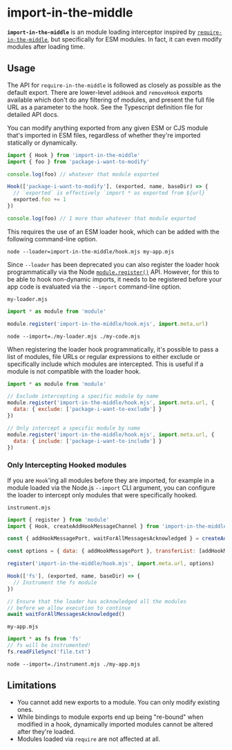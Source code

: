 # import-in-the-middle

**`import-in-the-middle`** is an module loading interceptor inspired by
[`require-in-the-middle`](https://npm.im/require-in-the-middle), but
specifically for ESM modules. In fact, it can even modify modules after loading
time.

## Usage

The API for
`require-in-the-middle` is followed as closely as possible as the default
export. There are lower-level `addHook` and `removeHook` exports available which
don't do any filtering of modules, and present the full file URL as a parameter
to the hook. See the Typescript definition file for detailed API docs.

You can modify anything exported from any given ESM or CJS module that's
imported in ESM files, regardless of whether they're imported statically or
dynamically.

```js
import { Hook } from 'import-in-the-middle'
import { foo } from 'package-i-want-to-modify'

console.log(foo) // whatever that module exported

Hook(['package-i-want-to-modify'], (exported, name, baseDir) => {
  // `exported` is effectively `import * as exported from ${url}`
  exported.foo += 1
})

console.log(foo) // 1 more than whatever that module exported
```

This requires the use of an ESM loader hook, which can be added with the following
command-line option.

```shell
node --loader=import-in-the-middle/hook.mjs my-app.mjs
```

Since `--loader` has been deprecated you can also register the loader hook programmatically via the Node
[`module.register()`](https://nodejs.org/api/module.html#moduleregisterspecifier-parenturl-options)
API. However, for this to be able to hook non-dynamic imports, it needs to be
registered before your app code is evaluated via the `--import` command-line option.

`my-loader.mjs`
```js
import * as module from 'module'

module.register('import-in-the-middle/hook.mjs', import.meta.url)
```
```shell
node --import=./my-loader.mjs ./my-code.mjs
```

When registering the loader hook programmatically, it's possible to pass a list
of modules, file URLs or regular expressions to either exclude or specifically
include which modules are intercepted. This is useful if a module is not
compatible with the loader hook. 
```js
import * as module from 'module'

// Exclude intercepting a specific module by name
module.register('import-in-the-middle/hook.mjs', import.meta.url, {
  data: { exclude: ['package-i-want-to-exclude'] }
})

// Only intercept a specific module by name
module.register('import-in-the-middle/hook.mjs', import.meta.url, {
  data: { include: ['package-i-want-to-include'] }
})
```

### Only Intercepting Hooked modules

If you are `Hook`'ing all modules before they are imported, for example in a
module loaded via the Node.js `--import` CLI argument, you can configure the
loader to intercept only modules that were specifically hooked.

`instrument.mjs`
```js
import { register } from 'module'
import { Hook, createAddHookMessageChannel } from 'import-in-the-middle'

const { addHookMessagePort, waitForAllMessagesAcknowledged } = createAddHookMessageChannel()

const options = { data: { addHookMessagePort }, transferList: [addHookMessagePort] }

register('import-in-the-middle/hook.mjs', import.meta.url, options)

Hook(['fs'], (exported, name, baseDir) => {
  // Instrument the fs module
})

// Ensure that the loader has acknowledged all the modules 
// before we allow execution to continue
await waitForAllMessagesAcknowledged()
```
`my-app.mjs`
```js
import * as fs from 'fs'
// fs will be instrumented!
fs.readFileSync('file.txt')
```

```shell
node --import=./instrument.mjs ./my-app.mjs
```

## Limitations

* You cannot add new exports to a module. You can only modify existing ones.
* While bindings to module exports end up being "re-bound" when modified in a
  hook, dynamically imported modules cannot be altered after they're loaded.
* Modules loaded via `require` are not affected at all.
